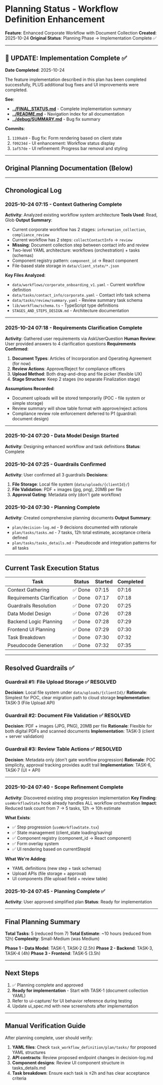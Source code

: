 # Planning Status - Workflow Definition Enhancement

**Feature**: Enhanced Corporate Workflow with Document Collection
**Created**: 2025-10-24
**Original Status**: Planning Phase → Implementation Complete ✅

---

## 📌 UPDATE: Implementation Complete ✅

**Date Completed**: 2025-10-24

The feature implementation described in this plan has been completed successfully, PLUS additional bug fixes and UI improvements were completed.

**See**:
- **[../FINAL_STATUS.md](../FINAL_STATUS.md)** - Complete implementation summary
- **[../README.md](../README.md)** - Navigation index for all documentation
- **[../debug/SUMMARY.md](../debug/SUMMARY.md)** - Bug fix summary

**Commits**:
1. `1199ab9` - Bug fix: Form rendering based on client state
2. `f09234d` - UI enhancement: Workflow status display
3. `1af57de` - UI refinement: Progress bar removal and styling

---

## Original Planning Documentation (Below)

---

## Chronological Log

### 2025-10-24 07:15 - Context Gathering Complete
**Activity**: Analyzed existing workflow system architecture
**Tools Used**: Read, Glob
**Output Summary**:
- Current corporate workflow has 2 stages: `information_collection`, `compliance_review`
- Current workflow has 2 steps: `collectContactInfo` → `review`
- **Missing**: Document collection step between contact info and review
- Two-level YAML architecture: workflows (orchestration) + tasks (schemas)
- Component registry pattern: `component_id` → React component
- File-based state storage in `data/client_state/*.json`

**Key Files Analyzed**:
- `data/workflows/corporate_onboarding_v1.yaml` - Current workflow definition
- `data/tasks/contact_info/corporate.yaml` - Contact info task schema
- `data/tasks/review/summary.yaml` - Review summary task schema
- `lib/workflow/schema.ts` - TypeScript type definitions
- `STAGES_AND_STEPS_DESIGN.md` - Architecture documentation

---

### 2025-10-24 07:18 - Requirements Clarification Complete
**Activity**: Gathered user requirements via AskUserQuestion
**Human Review**: User provided answers to 4 clarification questions
**Requirements Confirmed**:

1. **Document Types**: Articles of Incorporation and Operating Agreement (for now)
2. **Review Actions**: Approve/Reject for compliance officers
3. **Upload Method**: Both drag-and-drop and file picker (flexible UX)
4. **Stage Structure**: Keep 2 stages (no separate Finalization stage)

**Assumptions Recorded**:
- Document uploads will be stored temporarily (POC - file system or simple storage)
- Review summary will show table format with approve/reject actions
- Compliance review role enforcement deferred to P1 (guardrail: document design)

---

### 2025-10-24 07:20 - Data Model Design Started
**Activity**: Designing enhanced workflow and task definitions
**Status**: Complete

### 2025-10-24 07:25 - Guardrails Confirmed
**Activity**: User confirmed all 3 guardrails
**Decisions**:
1. **File Storage**: Local file system (`data/uploads/{clientId}/`)
2. **File Validation**: PDF + images (jpg, png), 20MB per file
3. **Approval Gating**: Metadata only (don't gate workflow)

### 2025-10-24 07:30 - Planning Complete
**Activity**: Created comprehensive planning documents
**Output Summary**:
- `plan/decision-log.md` - 9 decisions documented with rationale
- `plan/tasks/tasks.md` - 7 tasks, 12h total estimate, acceptance criteria defined
- `plan/tasks/tasks_details.md` - Pseudocode and integration patterns for all tasks

---

## Current Task Execution Status

| Task | Status | Started | Completed |
|------|--------|---------|-----------|
| Context Gathering | ✅ Done | 07:15 | 07:16 |
| Requirements Clarification | ✅ Done | 07:17 | 07:18 |
| Guardrails Resolution | ✅ Done | 07:20 | 07:25 |
| Data Model Design | ✅ Done | 07:26 | 07:28 |
| Backend Logic Planning | ✅ Done | 07:28 | 07:29 |
| Frontend UI Planning | ✅ Done | 07:29 | 07:30 |
| Task Breakdown | ✅ Done | 07:30 | 07:32 |
| Pseudocode Generation | ✅ Done | 07:32 | 07:35 |

---

## Resolved Guardrails ✅

### Guardrail #1: File Upload Storage ✅ RESOLVED
**Decision**: Local file system under `data/uploads/{clientId}/`
**Rationale**: Simplest for POC, clear migration path to cloud storage
**Implementation**: TASK-3 (File Upload API)

### Guardrail #2: Document File Validation ✅ RESOLVED
**Decision**: PDF + images (JPG, PNG), 20MB per file
**Rationale**: Flexible for both digital PDFs and scanned documents
**Implementation**: TASK-3 (client + server validation)

### Guardrail #3: Review Table Actions ✅ RESOLVED
**Decision**: Metadata only (don't gate workflow progression)
**Rationale**: POC simplicity, approval tracking provides audit trail
**Implementation**: TASK-6, TASK-7 (UI + API)

---

### 2025-10-24 07:40 - Scope Refinement Complete
**Activity**: Discovered existing step progression implementation
**Key Finding**: `useWorkflowState` hook already handles ALL workflow orchestration
**Impact**: Reduced task count from 7 → 5 tasks, 12h → 10h estimate

**What Exists**:
- ✅ Step progression (`useWorkflowState.tsx`)
- ✅ State management (client_state loading/saving)
- ✅ Component registry (component_id → React component)
- ✅ Form overlay system
- ✅ UI rendering based on currentStepId

**What We're Adding**:
- YAML definitions (new step + task schemas)
- Upload APIs (file storage + approval)
- UI components (file upload field + review table)

### 2025-10-24 07:45 - Planning Complete ✅
**Activity**: User approved simplified plan
**Status**: Ready for implementation

---

## Final Planning Summary

**Total Tasks**: 5 (reduced from 7)
**Total Estimate**: ~10 hours (reduced from 12h)
**Complexity**: Small-Medium (was Medium)

**Phase 1 - Data Model**: TASK-1, TASK-2 (2.5h)
**Phase 2 - Backend**: TASK-3, TASK-4 (4h)
**Phase 3 - Frontend**: TASK-5 (3.5h)

---

## Next Steps

1. ✅ Planning complete and approved
2. **Ready for implementation** - Start with TASK-1 (document collection YAML)
3. Refer to ui-capture/ for UI behavior reference during testing
4. Update ui_spec.md with new screenshots after implementation

---

## Manual Verification Guide

After planning complete, user should verify:
1. **YAML files**: Check `task_workflow_definition/plan/tasks/` for proposed YAML structures
2. **API contracts**: Review proposed endpoint changes in decision-log.md
3. **Component designs**: Review UI component structure in tasks_details.md
4. **Task breakdown**: Ensure each task is ≤2h and has clear acceptance criteria
